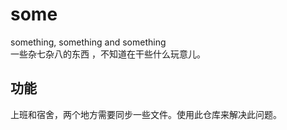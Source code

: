 # some
something, something and something  
一些杂七杂八的东西 ，不知道在干些什么玩意儿。

## 功能
上班和宿舍，两个地方需要同步一些文件。使用此仓库来解决此问题。

